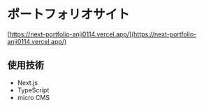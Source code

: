 # ポートフォリオサイト

[https://next-portfolio-anji0114.vercel.app/](https://next-portfolio-anji0114.vercel.app/)

## 使用技術
- Next.js
- TypeScript
- micro CMS
